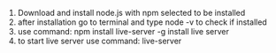 1. Download and install node.js with npm selected to be installed
2. after installation go to terminal and type node -v to check if installed
3. use command: npm install live-server -g install live server
4. to start live server use command: live-server

